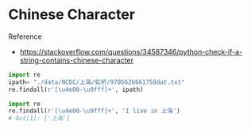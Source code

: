 # Chinese Character 

Reference

- https://stackoverflow.com/questions/34587346/python-check-if-a-string-contains-chinese-character

```py
import re 
ipath= "./data/NCDC/上海/虹桥/9705626661750dat.txt" 
re.findall(r'[\u4e00-\u9fff]+', ipath) 
```

```py 
import re 
re.findall(r'[\u4e00-\u9fff]+', 'I live in 上海')
# Out[1]: ['上海']
```
